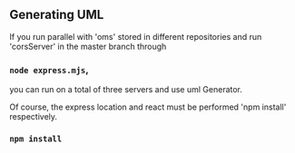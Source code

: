## Generating UML 
If you run parallel with 'oms' stored in different repositories and 
run 'corsServer' in the master branch through 
### `node express.mjs`, 
you can run on a total of three servers and use uml Generator.

Of course, the express location and react must be performed 'npm install' respectively.
### `npm install`
